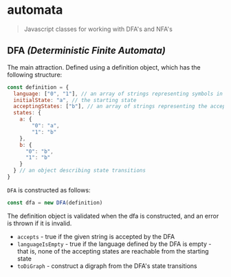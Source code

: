 # automata

> Javascript classes for working with DFA's and NFA's

## DFA _(Deterministic Finite Automata)_

The main attraction. Defined using a definition object, which has the following structure:

```js
const definition = {
  language: ["0", "1"], // an array of strings representing symbols in the language
  initialState: "a", // the starting state
  acceptingStates: ["b"], // an array of strings representing the accepting states
  states: {
    a: {
        "0": "a",
        "1": "b"
    },
    b: {
      "0": "b",
      "1": "b"
    }
  } // an object describing state transitions
}
```

`DFA` is constructed as follows:

```js
const dfa = new DFA(definition)
```

The definition object is validated when the dfa is constructed, and an error is thrown if it is invalid.

- `accepts` - true if the given string is accepted by the DFA
- `languageIsEmpty` - true if the language defined by the DFA is empty - that is, none of the accepting states are reachable from the starting state
- `toDiGraph` - construct a digraph from the DFA's state transitions

